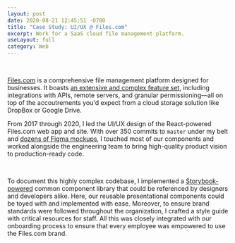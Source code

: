 ```yaml
---
layout: post
date: 2020-08-21 12:45:51 -0700
title: "Case Study: UI/UX @ Files.com"
excerpt: Work for a SaaS cloud file management platform.
useLayout: full
category: Web
---
```


<div class="slideshow">
  <img class="img-fluid lazyload-image preloader" src="data:image/gif;base64,R0lGODlhAQABAIAAAAAAAP///yH5BAEAAAAALAAAAAABAAEAAAIBRAA7" data-src="/assets/files-com/app-files01.png" />
  <img class="img-fluid lazyload-image preloader" src="data:image/gif;base64,R0lGODlhAQABAIAAAAAAAP///yH5BAEAAAAALAAAAAABAAEAAAIBRAA7" data-src="/assets/files-com/app-integrations.png" />
  <img class="img-fluid lazyload-image preloader" src="data:image/gif;base64,R0lGODlhAQABAIAAAAAAAP///yH5BAEAAAAALAAAAAABAAEAAAIBRAA7" data-src="/assets/files-com/app-profile.png" />
  <img class="img-fluid lazyload-image preloader" src="data:image/gif;base64,R0lGODlhAQABAIAAAAAAAP///yH5BAEAAAAALAAAAAABAAEAAAIBRAA7" data-src="/assets/files-com/app-settings.png" />
  <img class="img-fluid lazyload-image preloader" src="data:image/gif;base64,R0lGODlhAQABAIAAAAAAAP///yH5BAEAAAAALAAAAAABAAEAAAIBRAA7" data-src="/assets/files-com/app-files02.png" />
  <img class="img-fluid lazyload-image preloader" src="data:image/gif;base64,R0lGODlhAQABAIAAAAAAAP///yH5BAEAAAAALAAAAAABAAEAAAIBRAA7" data-src="/assets/files-com/app-shared02.png" />
  <img class="img-fluid lazyload-image preloader" src="data:image/gif;base64,R0lGODlhAQABAIAAAAAAAP///yH5BAEAAAAALAAAAAABAAEAAAIBRAA7" data-src="/assets/files-com/app-welcome.png" />
  <img class="img-fluid lazyload-image preloader" src="data:image/gif;base64,R0lGODlhAQABAIAAAAAAAP///yH5BAEAAAAALAAAAAABAAEAAAIBRAA7" data-src="/assets/files-com/app-settings-usage.png" />
  <img class="img-fluid lazyload-image preloader" src="data:image/gif;base64,R0lGODlhAQABAIAAAAAAAP///yH5BAEAAAAALAAAAAABAAEAAAIBRAA7" data-src="/assets/files-com/app-files03.png" />
</div>

<div class="mx-xs-1 mx-sm-3 mx-lg-4 mt-2 mb-3" markdown="1">

[Files.com](https://www.files.com/) is a comprehensive file management platform designed for businesses. It boasts [an extensive and complex feature set](https://www.files.com/features/overview/), including integrations with APIs, remote servers, and granular permissioning—all on top of the accoutrements you'd expect from a cloud storage solution like DropBox or Google Drive.

From 2017 through 2020, I led the UI/UX design of the React-powered Files.com web app and site. With over 350 commits to `master` under my belt and [dozens of Figma mockups](#linkToMockups), I touched most of our components and worked alongside the engineering team to bring high-quality product vision to production-ready code.

</div>

<div class="slideshow">
  <img class="img-fluid lazyload-image preloader" src="data:image/gif;base64,R0lGODlhAQABAIAAAAAAAP///yH5BAEAAAAALAAAAAABAAEAAAIBRAA7" data-src="/assets/files-com/storybook1.png" />
  <img class="img-fluid lazyload-image preloader" src="data:image/gif;base64,R0lGODlhAQABAIAAAAAAAP///yH5BAEAAAAALAAAAAABAAEAAAIBRAA7" data-src="/assets/files-com/storybook2.png" />
  <img class="img-fluid lazyload-image preloader" src="data:image/gif;base64,R0lGODlhAQABAIAAAAAAAP///yH5BAEAAAAALAAAAAABAAEAAAIBRAA7" data-src="/assets/files-com/storybook3.png" />
  <img class="img-fluid lazyload-image preloader" src="data:image/gif;base64,R0lGODlhAQABAIAAAAAAAP///yH5BAEAAAAALAAAAAABAAEAAAIBRAA7" data-src="/assets/files-com/styleguide1.png" />
  <img class="img-fluid lazyload-image preloader" src="data:image/gif;base64,R0lGODlhAQABAIAAAAAAAP///yH5BAEAAAAALAAAAAABAAEAAAIBRAA7" data-src="/assets/files-com/styleguide2.png" />
  <img class="img-fluid lazyload-image preloader" src="data:image/gif;base64,R0lGODlhAQABAIAAAAAAAP///yH5BAEAAAAALAAAAAABAAEAAAIBRAA7" data-src="/assets/files-com/styleguide3.png" />
  <img class="img-fluid lazyload-image preloader" src="data:image/gif;base64,R0lGODlhAQABAIAAAAAAAP///yH5BAEAAAAALAAAAAABAAEAAAIBRAA7" data-src="/assets/files-com/styleguide4.png" />
</div>

<div class="mx-xs-1 mx-sm-3 mx-lg-4 mt-2" markdown="1">

To document this highly complex codebase, I implemented a [Storybook-powered](https://storybook.js.org/) common component library that could be referenced by designers and developers alike. Here, our reusable presentational components could be toyed with and implemented with ease. Moreover, to ensure brand standards were followed throughout the organization, I crafted a style guide with critical resources for staff. All this was closely integrated with our onboarding process to ensure that every employee was empowered to use the Files.com brand.

</div>

